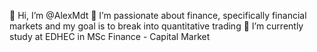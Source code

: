 👋 Hi, I’m @AlexMdt
👀 I’m passionate about finance, specifically financial markets and my goal is to break into quantitative trading
🌱 I’m currently study at EDHEC in MSc Finance - Capital Market

<!---
AlexMdt/Quant-RoadMap-Summer is a personal project for this summer 2025 where I will be tracking my progress on quantitative finance.
This repository will be my personal roadmap from beginner to advance level quant topics, sharing projects such as Data Collection, Trading Strategies, backtesting, Risk Modeling and ML Trading.  
--->
